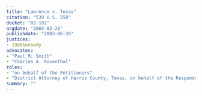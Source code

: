 ```yaml
---
title: "Lawrence v. Texas"
citation: "539 U.S. 558"
docket: "02-102"
argdate: "2003-03-26"
publishdate: "2003-06-26"
justices:
- 1988kennedy
advocates:
- "Paul M. Smith"
- "Charles A. Rosenthal"
roles:
- "on behalf of the Petitioners"
- "District Attorney of Harris County, Texas, on behalf of the Respondent"
summary: ""
---
```


